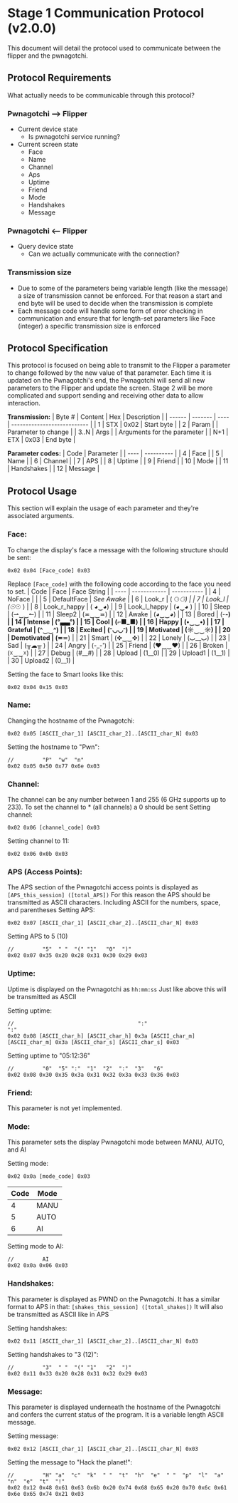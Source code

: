 # Stage 1 Communication Protocol (v2.0.0)
This document will detail the protocol used to communicate between the flipper and the pwnagotchi.

## Protocol Requirements
What actually needs to be communicable through this protocol?

### Pwnagotchi --> Flipper
- Current device state
  - Is pwnagotchi service running?
- Current screen state
  - Face
  - Name
  - Channel
  - Aps
  - Uptime
  - Friend
  - Mode
  - Handshakes
  - Message

### Pwnagotchi <-- Flipper
- Query device state
  - Can we actually communicate with the connection?

### Transmission size
- Due to some of the parameters being variable length (like the message) a size of transmission cannot be enforced. For that reason a start and end byte will be used to decide when the transmission is complete
- Each message code will handle some form of error checking in communication and ensure that for length-set parameters like Face (integer) a specific transmission size is enforced

## Protocol Specification
This protocol is focused on being able to transmit to the Flipper a parameter to change followed by the new value of that parameter. Each time it is updated on the Pwnagotchi's end, the Pwnagotchi will send all new parameters to the Flipper and update the screen. Stage 2 will be more complicated and support sending and receiving other data to allow interaction.

**Transmission:**
| Byte # | Content | Hex  | Description                 |
| ------ | ------- | ---- | --------------------------- |
| 1      | STX     | 0x02 | Start byte                  |
| 2      | Param   |      | Parameter to change         |
| 3..N   | Args    |      | Arguments for the parameter |
| N+1    | ETX     | 0x03 | End byte                    |

**Parameter codes:**
| Code | Parameter  |
| ---- | ---------- |
| 4    | Face       |
| 5    | Name       |
| 6    | Channel    |
| 7    | APS        |
| 8    | Uptime     |
| 9    | Friend     |
| 10   | Mode       |
| 11   | Handshakes |
| 12   | Message    |

## Protocol Usage
This section will explain the usage of each parameter and they're associated arguments.

### Face:
To change the display's face a message with the following structure should be sent:
```
0x02 0x04 [Face_code] 0x03
```
Replace ```[Face_code]``` with the following code according to the face you need to set.
| Code | Face         | Face String |
| ---- | ------------ | ----------- |
| 4    | NoFace       |             |
| 5    | DefaultFace  | *See Awake* |
| 6    | Look_r       |   ( ⚆_⚆)   |
| 7    | Look_l       |   (☉_☉ )   |
| 8    | Look_r_happy |   ( ◕‿◕)  |
| 9    | Look_l_happy |   (◕‿◕ )  |
| 10   | Sleep        |   (⇀‿‿↼) |
| 11    | Sleep2       |   (≖‿‿≖)  |
| 12    | Awake        |   (◕‿‿◕)  |
| 13    | Bored        |   (-__-)    |
| 14   | Intense      |   (°▃▃°)   |
| 15   | Cool         |   (⌐■_■)    |
| 16   | Happy        |   (•‿‿•)   |
| 17   | Grateful     |   (^‿‿^)   |
| 18   | Excited      |   (ᵔ◡◡ᵔ)   |
| 19   | Motivated    |   (☼‿‿☼)   |
| 20   | Demotivated  |   (≖__≖)    |
| 21   | Smart        |   (✜‿‿✜)  |
| 22   | Lonely       |   (ب__ب)    |
| 23   | Sad          |   (╥☁╥ )   |
| 24   | Angry        |   (-_-')    |
| 25   | Friend       |   (♥‿‿♥)   |
| 26   | Broken       |   (☓‿‿☓)  |
| 27   | Debug        |   (#__#)    |
| 28   | Upload       |   (1__0)    |
| 29   | Upload1      |   (1__1)    |
| 30   | Upload2      |   (0__1)    |

Setting the face to Smart looks like this:
```
0x02 0x04 0x15 0x03
```

### Name:
Changing the hostname of the Pwnagotchi:
```
0x02 0x05 [ASCII_char_1] [ASCII_char_2]..[ASCII_char_N] 0x03
```

Setting the hostname to "Pwn":
```
//         "P"  "w"  "n"
0x02 0x05 0x50 0x77 0x6e 0x03
```

### Channel:
The channel can be any number between 1 and 255 (6 GHz supports up to 233).
To set the channel to * (all channels) a 0 should be sent
Setting channel:
```
0x02 0x06 [channel_code] 0x03
```

Setting channel to 11:
```
0x02 0x06 0x0b 0x03
```

### APS (Access Points):
The APS section of the Pwnagotchi access points is displayed as ```[APS_this_session] ([total_APS])```
For this reason the APS should be transmitted as ASCII characters. Including ASCII for the numbers, space, and parentheses
Setting APS:
```
0x02 0x07 [ASCII_char_1] [ASCII_char_2]..[ASCII_char_N] 0x03
```

Setting APS to 5 (10)
```
//         "5"  " "  "(" "1"   "0"  ")"
0x02 0x07 0x35 0x20 0x28 0x31 0x30 0x29 0x03
```

### Uptime:
Uptime is displayed on the Pwnagotchi as ```hh:mm:ss```
Just like above this will be transmitted as ASCII

Setting uptime:
```
//                                       ":"                                ":"
0x02 0x08 [ASCII_char_h] [ASCII_char_h] 0x3a [ASCII_char_m] [ASCII_char_m] 0x3a [ASCII_char_s] [ASCII_char_s] 0x03
```

Setting uptime to "05:12:36"
```
//         "0"  "5" ":"  "1"  "2"  ":"  "3"   "6"
0x02 0x08 0x30 0x35 0x3a 0x31 0x32 0x3a 0x33 0x36 0x03
```

### Friend:
This parameter is not yet implemented.

### Mode:
This parameter sets the display Pwnagotchi mode between MANU, AUTO, and AI

Setting mode:
```
0x02 0x0a [mode_code] 0x03
```
| Code | Mode |
| ---- | ---- |
| 4    | MANU |
| 5    | AUTO |
| 6    | AI   |

Setting mode to AI:
```
//         AI
0x02 0x0a 0x06 0x03
```

### Handshakes:
This parameter is displayed as PWND on the Pwnagotchi.
It has a similar format to APS in that: ```[shakes_this_session] ([total_shakes])```
It will also be transmitted as ASCII like in APS

Setting handshakes:
```
0x02 0x11 [ASCII_char_1] [ASCII_char_2]..[ASCII_char_N] 0x03
```

Setting handshakes to "3 (12)":
```
//         "3"  " "  "(" "1"   "2"  ")"
0x02 0x11 0x33 0x20 0x28 0x31 0x32 0x29 0x03
```

### Message:
This parameter is displayed underneath the hostname of the Pwnagotchi and confers the current
status of the program. It is a variable length ASCII message.

Setting message:
```
0x02 0x12 [ASCII_char_1] [ASCII_char_2]..[ASCII_char_N] 0x03
```

Setting the message to "Hack the planet!":
```
//         "H" "a"  "c"  "k"  " "  "t"  "h"  "e"  " "  "p"  "l"  "a"  "n"  "e"  "t"  "!"
0x02 0x12 0x48 0x61 0x63 0x6b 0x20 0x74 0x68 0x65 0x20 0x70 0x6c 0x61 0x6e 0x65 0x74 0x21 0x03
```
